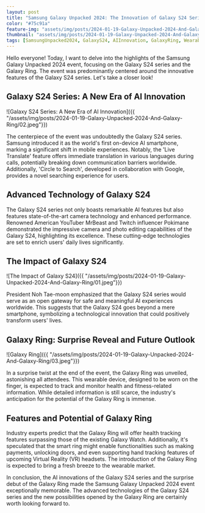 ```yaml
---
layout: post
title: "Samsung Galaxy Unpacked 2024: The Innovation of Galaxy S24 Series and the Dazzling Debut of Galaxy Ring"
color: "#75c91a"
feature-img: "assets/img/posts/2024-01-19-Galaxy-Unpacked-2024-And-Galaxy-Ring/01.jpeg"
thumbnail: "assets/img/posts/2024-01-19-Galaxy-Unpacked-2024-And-Galaxy-Ring/01.jpeg"
tags: [SamsungUnpacked2024, GalaxyS24, AIInnovation, GalaxyRing, WearableTech, MobileTechnology, SmartRing, HealthTech, VR, SamsungGalaxy, TechNews, FutureGadgets, SmartphoneTech, GalaxyS24Series, TechTrends, SamsungEvent, DigitalInnovation, MobileAI, TechUpdates, SmartTechnology]
---
```


Hello everyone! Today, I want to delve into the highlights of the Samsung Galaxy Unpacked 2024 event, focusing on the Galaxy S24 series and the Galaxy Ring. The event was predominantly centered around the innovative features of the Galaxy S24 series. Let's take a closer look!

## **Galaxy S24 Series: A New Era of AI Innovation**

![Galaxy S24 Series: A New Era of AI Innovation]({{ "/assets/img/posts/2024-01-19-Galaxy-Unpacked-2024-And-Galaxy-Ring/02.jpeg"}})

The centerpiece of the event was undoubtedly the Galaxy S24 series. Samsung introduced it as the world's first on-device AI smartphone, marking a significant shift in mobile experiences. Notably, the 'Live Translate' feature offers immediate translation in various languages during calls, potentially breaking down communication barriers worldwide. Additionally, 'Circle to Search', developed in collaboration with Google, provides a novel searching experience for users.

## **Advanced Technology of Galaxy S24**
The Galaxy S24 series not only boasts remarkable AI features but also features state-of-the-art camera technology and enhanced performance. Renowned American YouTuber MrBeast and Twitch influencer Pokimane demonstrated the impressive camera and photo editing capabilities of the Galaxy S24, highlighting its excellence. These cutting-edge technologies are set to enrich users' daily lives significantly.

## **The Impact of Galaxy S24**

![The Impact of Galaxy S24]({{ "/assets/img/posts/2024-01-19-Galaxy-Unpacked-2024-And-Galaxy-Ring/01.jpeg"}})

President Noh Tae-moon emphasized that the Galaxy S24 series would serve as an open gateway for safe and meaningful AI experiences worldwide. This suggests that the Galaxy S24 goes beyond a mere smartphone, symbolizing a technological innovation that could positively transform users' lives.

## **Galaxy Ring: Surprise Reveal and Future Outlook**

![Galaxy Ring]({{ "/assets/img/posts/2024-01-19-Galaxy-Unpacked-2024-And-Galaxy-Ring/03.jpeg"}})

In a surprise twist at the end of the event, the Galaxy Ring was unveiled, astonishing all attendees. This wearable device, designed to be worn on the finger, is expected to track and monitor health and fitness-related information. While detailed information is still scarce, the industry's anticipation for the potential of the Galaxy Ring is immense.

## **Features and Potential of Galaxy Ring**
Industry experts predict that the Galaxy Ring will offer health tracking features surpassing those of the existing Galaxy Watch. Additionally, it's speculated that the smart ring might enable functionalities such as making payments, unlocking doors, and even supporting hand tracking features of upcoming Virtual Reality (VR) headsets. The introduction of the Galaxy Ring is expected to bring a fresh breeze to the wearable market.

In conclusion, the AI innovations of the Galaxy S24 series and the surprise debut of the Galaxy Ring made the Samsung Galaxy Unpacked 2024 event exceptionally memorable. The advanced technologies of the Galaxy S24 series and the new possibilities opened by the Galaxy Ring are certainly worth looking forward to.